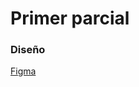 # Primer parcial

### Diseño
[Figma](https://www.figma.com/file/NxIrFh6mAGtPpKSnKGwUFa/Untitled?type=design&node-id=3-43&mode=design&t=7aN5um1BILWuohuy-0)